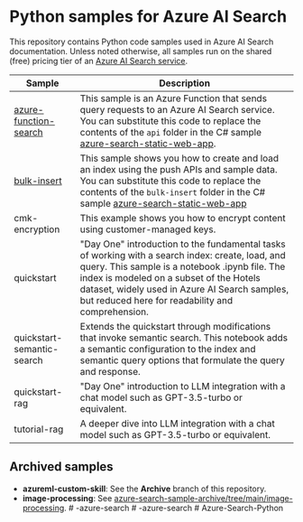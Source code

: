 # Python samples for Azure AI Search

This repository contains Python code samples used in Azure AI Search documentation. Unless noted otherwise, all samples run on the shared (free) pricing tier of an [Azure AI Search service](https://learn.microsoft.com/azure/search/search-create-service-portal).

| Sample | Description |
|--------|-------------|
| [azure-function-search](azure-function-search/readme.md) | This sample is an Azure Function that sends query requests to an Azure AI Search service. You can substitute this code to replace the contents of the `api` folder in the C# sample [azure-search-static-web-app](https://github.com/Azure-Samples/azure-search-static-web-app). |
| [bulk-insert](bulk-insert/readme.md) | This sample shows you how to create and load an index using the push APIs and sample data. You can substitute this code to replace the contents of the `bulk-insert` folder in the C# sample [azure-search-static-web-app](https://github.com/Azure-Samples/azure-search-static-web-app) |
| cmk-encryption | This example shows you how to encrypt content using customer-managed keys.|
| quickstart | "Day One" introduction to the fundamental tasks of working with a search index: create, load, and query. This sample is a notebook .ipynb file. The index is modeled on a subset of the Hotels dataset, widely used in Azure AI Search samples, but reduced here for readability and comprehension. |
| quickstart-semantic-search | Extends the quickstart through modifications that invoke semantic search. This notebook adds a semantic configuration to the index and semantic query options that formulate the query and response. |
| quickstart-rag | "Day One" introduction to LLM integration with a chat model such as GPT-3.5-turbo or equivalent. |
| tutorial-rag | A deeper dive into LLM integration with a chat model such as GPT-3.5-turbo or equivalent. |

## Archived samples

+ **azureml-custom-skill**: See the **Archive** branch of this repository.
+ **image-processing**: See [azure-search-sample-archive/tree/main/image-processing](https://github.com/Azure-Samples/azure-search-sample-archive/tree/main/image-processing).
#   - a z u r e - s e a r c h  
 #   - a z u r e - s e a r c h  
 #   A z u r e - S e a r c h - P y t h o n  
 